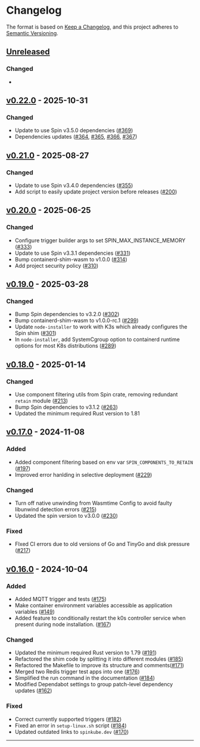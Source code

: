 # Changelog

The format is based on [Keep a Changelog](https://keepachangelog.com/en/1.1.0/), and this project adheres to [Semantic Versioning](https://semver.org/spec/v2.0.0.html).

## [Unreleased]

### Changed
- 
## [v0.22.0] - 2025-10-31

### Changed
- Update to use Spin v3.5.0 dependencies ([#369](https://github.com/spinframework/containerd-shim-spin/pull/369))
- Dependencies updates ([#364](https://github.com/spinframework/containerd-shim-spin/pull/364), [#365](https://github.com/spinframework/containerd-shim-spin/pull/365), [#366](https://github.com/spinframework/containerd-shim-spin/pull/366), [#367](https://github.com/spinframework/containerd-shim-spin/pull/367))

## [v0.21.0] - 2025-08-27

### Changed
- Update to use Spin v3.4.0 dependencies ([#355](https://github.com/spinframework/containerd-shim-spin/pull/355))
- Add script to easily update project version before releases ([#200](https://github.com/spinframework/containerd-shim-spin/pull/200))

## [v0.20.0] - 2025-06-25

### Changed

- Configure trigger builder args to set SPIN_MAX_INSTANCE_MEMORY ([#333](https://github.com/spinframework/containerd-shim-spin/pull/333))
- Update to use Spin v3.3.1 dependencies ([#331](https://github.com/spinframework/containerd-shim-spin/pull/331))
- Bump containerd-shim-wasm to v1.0.0 ([#314](https://github.com/spinframework/containerd-shim-spin/pull/314))
- Add project security policy ([#310](https://github.com/spinframework/containerd-shim-spin/pull/310))


## [v0.19.0] - 2025-03-28

### Changed

- Bump Spin dependencies to v3.2.0 ([#302](https://github.com/spinkube/containerd-shim-spin/pull/302))
- Bump containerd-shim-wasm to v1.0.0-rc.1 ([#299](https://github.com/spinkube/containerd-shim-spin/pull/299))
- Update `node-installer` to work with K3s which already configures the Spin shim ([#301](https://github.com/spinframework/containerd-shim-spin/pull/301))
- In `node-installer`, add SystemCgroup option to containerd runtime options for most K8s distributions ([#289](https://github.com/spinframework/containerd-shim-spin/pull/289))

## [v0.18.0] - 2025-01-14

### Changed

- Use component filtering utils from Spin crate, removing redundant `retain` module ([#213](https://github.com/spinkube/containerd-shim-spin/pull/213))
- Bump Spin dependencies to v3.1.2 ([#263](https://github.com/spinkube/containerd-shim-spin/pull/263))
- Updated the minimum required Rust version to 1.81

## [v0.17.0] - 2024-11-08

### Added

- Added component filtering based on env var `SPIN_COMPONENTS_TO_RETAIN` ([#197](https://github.com/spinkube/containerd-shim-spin/pull/197))
- Improved error hanlding in selective deployment ([#229](https://github.com/spinkube/containerd-shim-spin/pull/229))

### Changed

- Turn off native unwinding from Wasmtime Config to avoid faulty libunwind detection errors ([#215](https://github.com/spinkube/containerd-shim-spin/pull/215))
- Updated the spin version to v3.0.0 ([#230](https://github.com/spinkube/containerd-shim-spin/pull/230))

### Fixed

- FIxed CI errors due to old versions of Go and TinyGo and disk pressure ([#217](https://github.com/spinkube/containerd-shim-spin/pull/217))


## [v0.16.0] - 2024-10-04

### Added

- Added MQTT trigger and tests ([#175](https://github.com/spinkube/containerd-shim-spin/pull/175))
- Make container environment variables accessible as application variables ([#149](https://github.com/spinkube/containerd-shim-spin/pull/149))
- Added feature to conditionally restart the k0s controller service when present during node installation. ([#167](https://github.com/spinkube/containerd-shim-spin/pull/167))

### Changed

- Updated the minimum required Rust version to 1.79 ([#191](https://github.com/spinkube/containerd-shim-spin/pull/191))
- Refactored the shim code by splitting it into different modules ([#185](https://github.com/spinkube/containerd-shim-spin/pull/185))
- Refactored the Makefile to improve its structure and comments([#171](https://github.com/spinkube/containerd-shim-spin/pull/171))
- Merged two Redis trigger test apps into one ([#176](https://github.com/spinkube/containerd-shim-spin/pull/176))
- Simplified the run command in the documentation ([#184](https://github.com/spinkube/containerd-shim-spin/pull/184))
-  Modified Dependabot settings to group patch-level dependency updates ([#162](https://github.com/spinkube/containerd-shim-spin/pull/162))

### Fixed

- Correct currently supported triggers ([#182](https://github.com/spinkube/containerd-shim-spin/pull/182))
- Fixed an error in `setup-linux.sh` script ([#184](https://github.com/spinkube/containerd-shim-spin/pull/184))
- Updated outdated links to `spinkube.dev` ([#170](https://github.com/spinkube/containerd-shim-spin/pull/170))

---

[Unreleased]: <https://github.com/spinkube/containerd-shim-spin/compare/v0.22.0..HEAD>
[v0.22.0]: <https://github.com/spinkube/containerd-shim-spin/compare/v0.21.0...v0.22.0>
[v0.21.0]: <https://github.com/spinkube/containerd-shim-spin/compare/v0.20.0...v0.21.0>
[v0.20.0]: <https://github.com/spinkube/containerd-shim-spin/compare/v0.19.0...v0.20.0>
[v0.19.0]: <https://github.com/spinkube/containerd-shim-spin/compare/v0.18.0...v0.19.0>
[v0.18.0]: <https://github.com/spinkube/containerd-shim-spin/compare/v0.17.0...v0.18.0>
[v0.17.0]: https://github.com/spinkube/containerd-shim-spin/compare/v0.16.0...v0.17.0
[v0.16.0]: https://github.com/spinkube/containerd-shim-spin/compare/v0.15.1...v0.16.0
